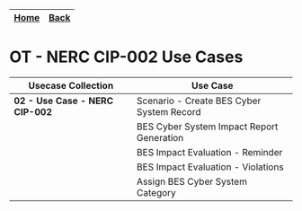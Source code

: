 | [Home](../../README.md) |  [Back](../itot-usecases.md) | 
|----------------------|---------------------|


# OT - NERC CIP-002 Use Cases


| Usecase Collection                         | Use Case                                                         |
|--------------------------------------------|-------------------------------------------------------------------|
| **02 - Use Case - NERC CIP-002**              | Scenario - Create BES Cyber System Record                      |
|                                            | BES Cyber System Impact Report Generation                         |
|                                            | BES Impact Evaluation - Reminder                                  |
|                                            | BES Impact Evaluation - Violations                                |
|                                            | Assign BES Cyber System Category                                  |





